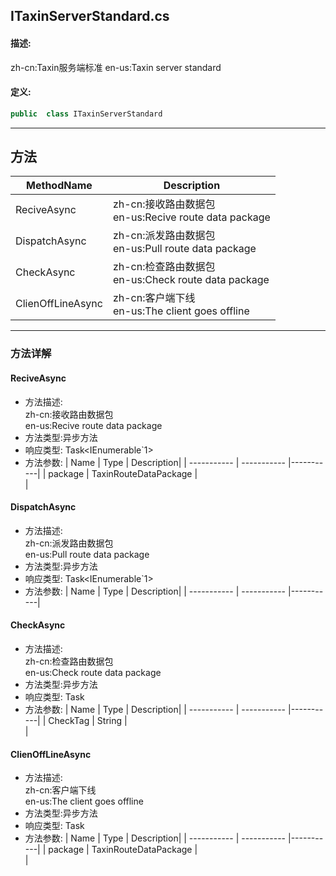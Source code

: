 ## ITaxinServerStandard.cs 


#### 描述:


zh-cn:Taxin服务端标准
en-us:Taxin server standard


#### 定义: 
``` csharp
public  class ITaxinServerStandard
```
---
## 方法 
| MethodName      | Description | 
| ----------- | ----------- |
| ReciveAsync | zh-cn:接收路由数据包<br>en-us:Recive route data package |
| DispatchAsync | zh-cn:派发路由数据包<br>en-us:Pull route data package |
| CheckAsync | zh-cn:检查路由数据包<br>en-us:Check route data package |
| ClienOffLineAsync | zh-cn:客户端下线<br>en-us:The client goes offline |
---
### 方法详解 
####  ReciveAsync
* 方法描述:<br> zh-cn:接收路由数据包<br>en-us:Recive route data package
* 方法类型:异步方法
* 响应类型: Task<IEnumerable`1>
* 方法参数:
| Name      | Type | Description|
| ----------- | ----------- |-----------|
| package | TaxinRouteDataPackage |<br> |
####  DispatchAsync
* 方法描述:<br> zh-cn:派发路由数据包<br>en-us:Pull route data package
* 方法类型:异步方法
* 响应类型: Task<IEnumerable`1>
* 方法参数:
| Name      | Type | Description|
| ----------- | ----------- |-----------|
####  CheckAsync
* 方法描述:<br> zh-cn:检查路由数据包<br>en-us:Check route data package
* 方法类型:异步方法
* 响应类型: Task<TaxinActionResult>
* 方法参数:
| Name      | Type | Description|
| ----------- | ----------- |-----------|
| CheckTag | String |<br> |
####  ClienOffLineAsync
* 方法描述:<br> zh-cn:客户端下线<br>en-us:The client goes offline
* 方法类型:异步方法
* 响应类型: Task<TaxinActionResult>
* 方法参数:
| Name      | Type | Description|
| ----------- | ----------- |-----------|
| package | TaxinRouteDataPackage |<br> |
